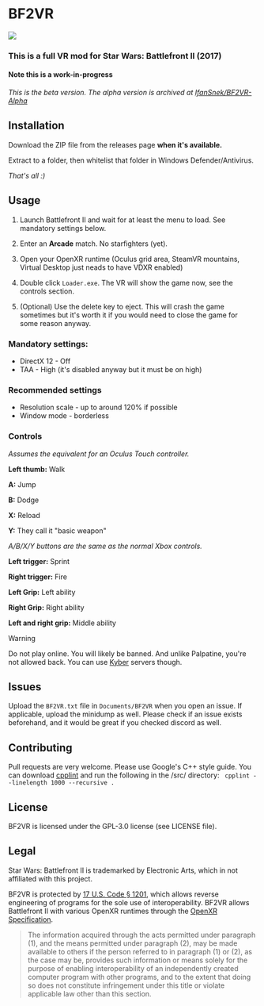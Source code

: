 # BF2VR
[![](https://img.shields.io/badge/Discord-Testers%20-blueviolet)](https://discord.gg/mrKYwzd3N4)
### This is a full VR mod for Star Wars: Battlefront II (2017)
#### Note this is a work-in-progress
_This is the beta version. The alpha version is archived at [IfanSnek/BF2VR-Alpha](https://github.com/IfanSnek/BF2VR-Alpha/)_

## Installation
Download the ZIP file from the releases page **when it's available.**

Extract to a folder, then whitelist that folder in Windows Defender/Antivirus.

*That's all :)*

## Usage
1) Launch Battlefront II and wait for at least the menu to load. See mandatory settings below.

2) Enter an **Arcade** match. No starfighters (yet).

3) Open your OpenXR runtime (Oculus grid area, SteamVR mountains, Virtual Desktop just neads to have VDXR enabled)

4) Double click `Loader.exe`. The VR will show the game now, see the controls section.

5) (Optional) Use the delete key to eject. This will crash the game sometimes but it's worth it if you would need to close the game for some reason anyway.

### Mandatory settings:
* DirectX 12 - Off
* TAA - High (it's disabled anyway but it must be on high)

### Recommended settings
* Resolution scale - up to around 120% if possible
* Window mode - borderless

### Controls
*Assumes the equivalent for an Oculus Touch controller.*

**Left thumb:** Walk

**A:** Jump

**B:** Dodge

**X:** Reload

**Y:** They call it "basic weapon"

*A/B/X/Y buttons are the same as the normal Xbox controls.*

**Left trigger:** Sprint

**Right trigger:** Fire

**Left Grip:** Left ability

**Right Grip:** Right ability

**Left and right grip:** Middle ability

> [!WARNING]  
> Do not play online. You will likely be banned. And unlike Palpatine, you're not allowed back. You can use [Kyber](https://github.com/ArmchairDevelopers/Kyber) servers though.

## Issues

Upload the `BF2VR.txt` file in `Documents/BF2VR` when you open an issue. If applicable, upload the minidump as well. Please check if an issue exists beforehand, and it would be great if you checked discord as well.

## Contributing

Pull requests are very welcome. Please use Google's C++ style guide. You can download [cpplint](https://pypi.org/project/cpplint/) and run the following in the /src/ directory:
` cpplint --linelength 1000 --recursive .`

## License
BF2VR is licensed under the GPL-3.0 license (see LICENSE file).

## Legal
Star Wars: Battlefront II is trademarked by Electronic Arts, which in not affiliated with this project. 

BF2VR is protected by [17 U.S. Code § 1201](https://www.law.cornell.edu/uscode/text/17/1201), which allows reverse engineering of programs for the sole use of interoperability. BF2VR allows Battlefront II with various OpenXR runtimes through the [OpenXR Specification](https://registry.khronos.org/OpenXR/specs/1.0/html/xrspec.html).

> The information acquired through the acts permitted under paragraph (1), and the means permitted under paragraph (2), may be made available to others if the person referred to in paragraph (1) or (2), as the case may be, provides such information or means solely for the purpose of enabling interoperability of an independently created computer program with other programs, and to the extent that doing so does not constitute infringement under this title or violate applicable law other than this section.